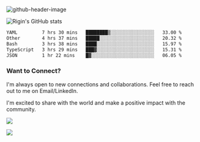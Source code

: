 
![github-header-image](https://github.com/riginoommen/riginoommen/assets/3840244/889cae65-df55-4cda-86cc-bf21bf1f2e96)

![Rigin's GitHub stats](https://github-readme-stats.vercel.app/api?username=riginoommen\&show_icons=true\&show=reviews,discussions_started,discussions_answered,prs_merged,prs_merged_percentage)


<!--START_SECTION:waka-->

```txt
YAML         7 hrs 30 mins   ████████▒░░░░░░░░░░░░░░░░   33.00 %
Other        4 hrs 37 mins   █████░░░░░░░░░░░░░░░░░░░░   20.32 %
Bash         3 hrs 38 mins   ████░░░░░░░░░░░░░░░░░░░░░   15.97 %
TypeScript   3 hrs 29 mins   ███▓░░░░░░░░░░░░░░░░░░░░░   15.31 %
JSON         1 hr 22 mins    █▓░░░░░░░░░░░░░░░░░░░░░░░   06.05 %
```

<!--END_SECTION:waka-->

### Want to Connect?

I'm always open to new connections and collaborations. Feel free to reach out to me on Email/LinkedIn.

I'm excited to share with the world and make a positive impact with the community.

![](https://komarev.com/ghpvc/?username=riginoommen)

![](https://hit.yhype.me/github/profile?user_id=3840244)

